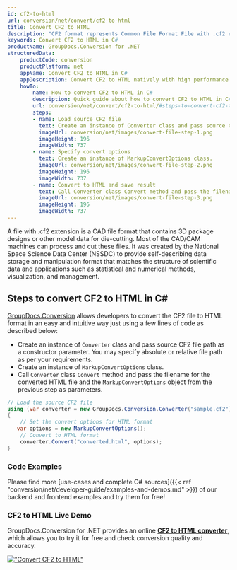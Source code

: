 ```yaml
---
id: cf2-to-html
url: conversion/net/convert/cf2-to-html
title: Convert CF2 to HTML
description: "CF2 format represents Common File Format File with .cf2 extension. Learn how to convert CF2 to HTML file programmatically in C# language using GroupDocs.Conversion for .NET library."
keywords: Convert CF2 to HTML in C#
productName: GroupDocs.Conversion for .NET
structuredData:
    productCode: conversion
    productPlatform: net
    appName: Convert CF2 to HTML in C#
    appDescription: Convert CF2 to HTML natively with high performance using C# language and server side GroupDocs.Conversion for .NET APIs, without the use of any software like Microsoft or Open Office.
    howTo:
        name: How to convert CF2 to HTML in C# 
        description: Quick guide about how to convert CF2 to HTML in C# with high performance and accuracy.
        url: conversion/net/convert/cf2-to-html/#steps-to-convert-cf2-to-html-in-c
        steps:
        - name: Load source CF2 file 
          text: Create an instance of Converter class and pass source CF2 file path as a constructor parameter. You may specify absolute or relative file path as per your requirements. 
          imageUrl: conversion/net/images/convert-file-step-1.png
          imageHeight: 196
          imageWidth: 737
        - name: Specify convert options 
          text: Create an instance of MarkupConvertOptions class.
          imageUrl: conversion/net/images/convert-file-step-2.png
          imageHeight: 196
          imageWidth: 737
        - name: Convert to HTML and save result 
          text: Call Converter class Convert method and pass the filename for the converted HTML file and the MarkupConvertOptions object from the previous step as parameters.
          imageUrl: conversion/net/images/convert-file-step-3.png
          imageHeight: 196
          imageWidth: 737
---
```


A file with .cf2 extension is a CAD file format that contains 3D package designs or other model data for die-cutting. Most of the CAD/CAM machines can process and cut these files. It was created by the National Space Science Data Center (NSSDC) to provide self-describing data storage and manipulation format that matches the structure of scientific data and applications such as statistical and numerical methods, visualization, and management. 

## Steps to convert CF2 to HTML in C#

[GroupDocs.Conversion](https://products.groupdocs.com/conversion/net) allows developers to convert the CF2 file to HTML format in an easy and intuitive way just using a few lines of code as described below:

* Create an instance of `Converter` class and pass source CF2 file path as a constructor parameter. You may specify absolute or relative file path as per your requirements. 
* Create an instance of `MarkupConvertOptions` class.
* Call `Converter` class `Convert` method and pass the filename for the converted HTML file and the `MarkupConvertOptions` object from the previous step as parameters.

```csharp
// Load the source CF2 file
using (var converter = new GroupDocs.Conversion.Converter("sample.cf2"))
{
    // Set the convert options for HTML format
   var options = new MarkupConvertOptions();
    // Convert to HTML format
    converter.Convert("converted.html", options);
}
```

### Code Examples

Please find more [use-cases and complete C# sources]({{< ref "conversion/net/developer-guide/examples-and-demos.md" >}}) of our backend and frontend examples and try them for free!

### CF2 to HTML Live Demo

GroupDocs.Conversion for .NET provides an online [**CF2 to HTML converter**](https://products.groupdocs.app/conversion/cf2-to-html), which allows you to try it for free and check conversion quality and accuracy.

[!["Convert CF2 to HTML"](conversion/net/images/convert-to-html/convert-cf2-to-html.png)](https://products.groupdocs.app/conversion/cf2-to-html)
